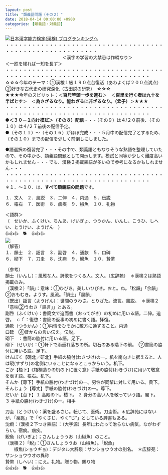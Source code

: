 ```yaml
---
layout: post
title: "類義語問題（その２）"
date: 2018-04-14 00:00:00 +0900
categories: [類義語・対義語]
---
```


[![](/syuusyuu9701/assets/images/類義語問題（その２）-br_c_3028_1.gif)](http://blog.with2.net/link.php?1659096:3028 "日本漢字能力検定(漢検) ブログランキングへ")[日本漢字能力検定(漢検) ブログランキングへ](http://blog.with2.net/link.php?1659096:3028)  
・・・・・・・・・・・・・・・・・・・・・・・・・・・・・・・・・・・・・・・・・・・・・・・・・・・・・・・・・  
　　　　　　　　　　　　　＜漢字の学習の大禁忌は作輟なり＞　　　　　　　　　＜一跌を経れば一知を長ず＞  
・・・・・・・・・・・・・・・・・・・・・・・・・・・・・・・・・・・・・・・・・・・・・・・・・・・・・・・・・・・・・・・・・・・・・  
☆☆☆今年のテーマ：①漢検１級１９０点台復活（あわよくば２００点満点）　②好きな古代史の研究深化（古田説の研究）　☆☆☆  
★★★今年のスピリット：＜**百尺竿頭一歩を進む**＞　＜**百里を行く者は九十を半ばとす**＞　＜**為さざるなり。能わざるに非ざるなり。（孟子）**＞★★★  
・・・・・・・・・・・・・・・・・・・・・・・・・・・・・・・・・・・・・・・・・・・・・・・・・・・・・・・・・・・・・・・・・・・・・  
**●＜３０－１向け模試＞（その８）配信**・・・（その９）は４/２０前後、（その１０）は４/２７前後の配信予定。  
●（その１１）～（その１６）がほぼ完成・・・５月中の配信完了とするため、（その１０）までの配信を少しく前倒しにしました。  
  
●語選択の復習完了・・・その中で、類義語ともなりそうな熟語を整理していたので、その中から、類義語問題として開示します。模試と同等か少しく難度高いかもしれません・・・でも、漢検２掲載熟語が多いので参考になるかもしれません・・・  
・・・・・・・・・・・・・・・・・・・・・・・・・・・・・・・・・・・・・・・・・・・・・・・・・・・・・・・・・・・・・・・・・・・・・  
＊１．～１０．は、**すべて類義語の問題**です。  
  
１．文人　２．風説　３．二伸　４．内通　５．伝説  
６．梧右　７．医術　８．痼疾　９．椒魚　１０．礼物  
  
＜語群＞  
（　せいか、ふくけい、ちんあ、げいぎょ、つうかん、いんし、こうひ、しへい、とうけい、ようげん　）  
👍👍👍　🐕　👍👍👍  
![](/syuusyuu9701/assets/images/類義語問題（その２）-f3b108fc6102463de0f65fc0b032bc21.png)  
（解答）  
１．韻士　２．謡言　３．副啓　４．通款　５．口碑  
６．砌下　７．刀圭　８．沈痾　９．鯢魚　１０．贄幣  
  
（参考）  
韻士（いんし）：風雅な人。詩歌をつくる人。文人。（広辞苑）　＊漢検２は熟語掲載のみ。   
（漢検２）「韻」：意味：①ひびき。美しいひびき。おと。ね。「松韻」「余韻」 ②おもむき。ようす。風流。「韻士」「風韻」   
（既出）謡言（ようげん）：世間のうわさ。とりざた。流言。風説。　＊漢検２「意味②うわさ「謡言」」とある。  
副啓（ふくけい）：書簡文で追而書（おってがき）の初めに用いる語。二伸。追啓。　ｃｆ：復啓：書簡の返事の初めに書く語。拝復。  
通款（つうかん）：①内情をひそかに敵方に通ずること。内通  
口碑　④昔からの言い伝え。伝説。  
砌下　：書簡の脇付に用いる語。足下。  
砌下（せいか）：①軒下で雨垂れ落ちの所。切石のある階下の前。　②書簡の脇付に用いる語。足下。  
けんぽく【硯北／研北】手紙の脇付(わきづけ)の一。机を南向きに据えると、人は硯(すずり)の北側にいることになるところからいう。机下。  
ごか【梧下】《梧桐造りの机の下に置く意》手紙の脇付(わきづけ)に用いて敬意を表す語。梧右。机下。  
そんか【尊下】手紙の脇付(わきづけ)の一。男性が同輩に対して用いる。貴下。  
そんじょう【尊丈】手紙の脇付(わきづけ)の一。尊下。  
だいか【台下】１ 高殿の下。楼下。 ２ 身分の高い人を敬っていう語。閣下。 ３ 手紙の脇付(わきづけ)の一。相手  
  
刀圭（とうけい）：薬を盛るさじ。転じて、医術。刀圭術。＊広辞苑にはないが、「薬匙」で「やくさじ、やく“じ”」としている辞書もある。  
沈痾：（漢検２下つき熟語）：（大字源）長年にわたって治らない病気。ながわずらい。宿痾。痼疾。  
鯢魚（げいぎょ）；さんしょううお（山椒魚）のこと。  
（漢検２）「鯢」：①さんしょううお（山椒魚）。「鯢魚」   
　　椒魚(ショウギョ)：デジタル大辞泉：サンショウウオの別名。　＊広辞苑：サンショウウオの異称  
贄幣（しへい）：にえ。礼物。贈り物。賜り物  
👍👍👍　🐕　👍👍👍